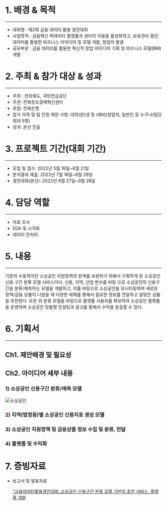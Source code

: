 # 1. 배경 & 목적

---

- 대회명 : 제2회 금융 데이터 활용 경진대회
- 사업목적 : 금융혁신 빅데이터 플랫폼과 센터의 이용을 활성화하고, 보유관리 중인 데이터를 활용한 비즈니스 아이디어 및 모델 개발, 창업자 발굴
- 공모부문 : 금융 데이터를 활용한 혁신적 창업 아이디어 기획 및 비즈니스 모델(BM) 개발

# 2. 주최 & 참가 대상 & 성과

---

- 주최 : 전라북도, 국민연금공단
- 주관: 전북창조경제혁신센터
- 후원: 전북은행
- 참가 자격 및 팀 인원 제한 사항: 대학(원)생 및 (예비)창업자, 일반인 등 누구나(팀당 최대 5명)
- 성과: 본선 진출

# 3. 프로젝트 기간(대회 기간)

---

- 모집 및 접수: 2022년 5월 16일~6월 21일
- 분석결과 제출: 2022년 7월 18일~8월 29일
- 경진대회(본선): 2022년 9월 27일~9월 28일

# 4. 담당 역할

---

- 자료 조사
- EDA 및 시각화
- 데이터 전처리

# 5. 내용

---

기존의 수동적이던 소상공인 지원정책의 한계를 보완하기 위해서 기획하게
된 소상공인 신용 구간 분류 모델 서비스이다. 신용, 지역, 산업 변수를 바탕
으로 소상공인의 신용구간을 분류/예측하는 모델을 개발하고, 이를 바탕으로
소상공인을 모니터링하여 새로운 정책/금융 상품이 나왔을 때 다양한 매체를
통해서 필요한 정보를 전달하고 알맞은 상품을 추천한다. 또한 위 분류 모델을 바탕으로 플랫폼 사용자를 확보하여 소상공인 플랫폼을
운영하며 소상공인 맞춤형 컨설팅과 광고를 통해서 수익을 창출할 수 있다.

# 6. 기획서

---

## Ch1. 제안배경 및 필요성

## Ch2. 아이디어 세부 내용

### 1) 소상공인 신용구간 분류/예측 모델

![소상공인](https://github.com/Gayeon6423/Project/assets/113704015/1f8dc2e4-4592-4400-a5aa-f60ab6600cf2)

### 2) 지역(법정동)별 소상공인 신용지표 생성 모델

### 3) 소상공인 지원정책 및 금융상품 정보 수집 및 분류, 전달

### 4) 플랫폼 및 수익화

# 7. 증빙자료

- 보고서 및 발표자료
    
    ["금융데이터활용경진대회_소상공인 신용구간 분류 모델 기반의 추천 서비스, 플랫폼 개발](https://drive.google.com/file/d/1ORZ5cIvtWNkTyDEzs6PpXHP2ilskfEgh/view?usp=sharing)
